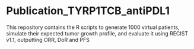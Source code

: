 # Publication_TYRP1TCB_antiPDL1
This repository contains the R scripts to generate 1000 virtual patients, simulate their expected tumor growth profile, and evaluate it using RECIST v1.1, outputting ORR, DoR and PFS
